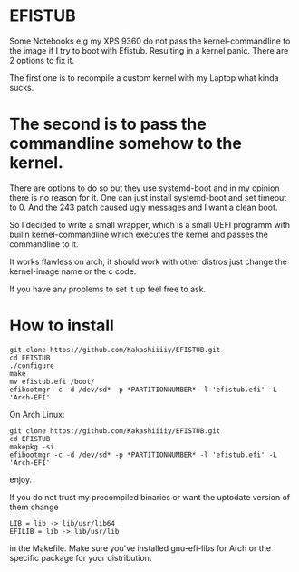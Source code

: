# EFISTUB
Some Notebooks e.g my XPS 9360 do not pass the kernel-commandline to the image if I try to boot with Efistub.
Resulting in a kernel panic. There are 2 options to fix it.

The first one is to recompile a custom kernel with my Laptop what kinda sucks. 

# The second is to pass the commandline somehow to the kernel.

There are options to do so but they use systemd-boot and in my opinion there is no reason for it.
One can just install systemd-boot and set timeout to 0. And the 243 patch caused ugly messages and I want a clean boot.

So I decided to write a small wrapper, which is a small UEFI programm with builin kernel-commandline which executes the kernel and passes the commandline to it.

It works flawless on arch, it should work with other distros just change the kernel-image name or the c code.

If you have any problems to set it up feel free to ask. 

# How to install

```
git clone https://github.com/Kakashiiiiy/EFISTUB.git
cd EFISTUB
./configure
make
mv efistub.efi /boot/
efibootmgr -c -d /dev/sd* -p *PARTITIONNUMBER* -l 'efistub.efi' -L 'Arch-EFI' 
```

On Arch Linux:
```
git clone https://github.com/Kakashiiiiy/EFISTUB.git
cd EFISTUB
makepkg -si
efibootmgr -c -d /dev/sd* -p *PARTITIONNUMBER* -l 'efistub.efi' -L 'Arch-EFI' 
```

enjoy.

If you do not trust my precompiled binaries or want the uptodate version of them change 
```
LIB = lib -> lib/usr/lib64
EFILIB = lib -> lib/usr/lib
```
in the Makefile. Make sure you've installed gnu-efi-libs for Arch or the specific package for your distribution.
